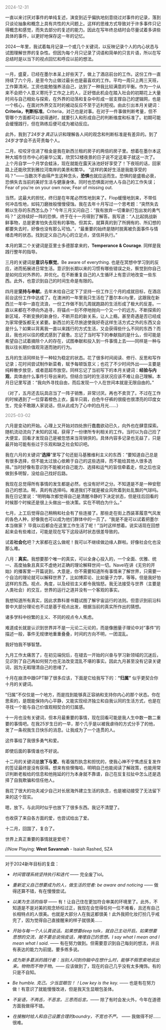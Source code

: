
<span style="color: gray;">2024-12-31</span>

一直以来讨厌对事件的单纯复述，演变到近乎偏执地刻意绕过对事件的记录，落到只谈论抽象和概念上具有共性的大问题上。这样的思维方式导致对于许多事件只记得概念和感觉，而失去部分的复述的能力。因此在写年终总结时会尽量试着多讲些具体的事件，以更好地保存这一年的记忆。

2024一年里，我试着每月记录一个或几个关键词，以反映记录个人的内心状态与试图理解世界的复杂性。但因为每个月只记录了词语和简单的只言片语，所以在写总结时是以当下的视点回忆和呼应以前的想法。

---
一月，盛夏，已经在墨尔本呆上好些天了，做上了酒店前台的工作。这份工作一直持续了六个月，是至今为止做过最长也是最喜欢的工作。平均一周只上两三天班，工作算清闲，工资也能勉强养活自己，达到了一种我比较满意的平衡。作为一个从来不会把个人意义寄托于工作之上的人，正好借此机会在踏入社会的初期花上大量时间与自己相处与探索，在外界的动荡和复杂中形成一层支撑自己的逻辑网，也是一个核心，在面对外界交互时的被动反应不至于近利短视。由此引出本月关键词：**Criteria，判断标准**。Criteria，对己也是对事。在对于一件事做判断考量，但不管哪个方面都可以说得通时，就要引入和形成自己的判断维度和标准了。初期可能会缓慢践行，但在熟练后便可成为被动反应。

此外，我到了24岁才*真正*认识和理解各人间的观念和判断标准是有差异的。到了24岁才学会不去苛责每个人。

二月，咬咬牙住进了租金是我在新西兰租的房子的两倍的房子里。想着在墨尔本这种大城市住市中心的豪华公寓，欣赏52楼夜景的日子说不定这辈子就这一次了。上个月自学一个月学会蛙泳，现在就能在露天泳池好好享受了！下夜班的话，回家路上还能欣赏到雅拉河南岸的美景和繁华。
“这样的美好生活是我能享受的吗？”——当数次不由得产生这种念头，**恐惧**也就应运而生。恐惧的是盛极必衰，恐惧失去当前的美好生活与健康身体。同时也恐惧面对他人与自己的工作失误；Fear of you're on your own now; Fear of missing out.

当然，这最大的担忧，终归是在年尾必然性地到来了。Flop缓慢地到来，不带任何冲击性地，如钝刀磨挫般慢慢侵蚀。我在去年十月写过一个思考题：“突然失去赖以生存的东西怎么办？”今年三月又问自己：“我有放弃一切重新打包出发的勇气吗？” 这持续好一阵的恐惧，终于在十一月得到了解答。我写道：“人比起挑战新鲜事物，总是更害怕失去现有的事物。但其实，就算真的到了所拥有的、所幻想的都要失去时，好像也没有那么可怕。”，“最重要的始终是随时脱离被负面事件与情绪击垮的状态。找到定义自己内心的立足点，坚信并执行。”

本月的第二个关键词是亚里士多德那拿来的，**Temperance & Courage**. 同样是我践行整年的指导。

三月的关键词是**意识与察觉**。Be aware of everything. 也是在冥想中学习到的反应，进而拓展进日常生活。意识到长期以来的习惯有哪些错误之处，察觉到你自己是如何应对外界的，并优化。在不断重复自己的人生循环上有意识地改变一些东西。此外，也意识到自己的时间生命是有限的。

四月是**坚持与奉献**。去年末给自己定下了坚持一份工作三个月的成就目标，在酒店前台这份工作中达成了。在澳洲的一年里我只生活在了墨尔本city里，这跟我在新西兰一年中一直在流浪，一份工作做不到几周就跑路的生活形成了极大的反差。一直以来都在不停向外追寻，将锚点一刻不停地抛向一个又一个的远方。不断探索的新区域，不断变换的新身份，不断开启的新关系，让人上瘾。甚至奇遇是否已经成为家常便饭都无关紧要。新西兰的无尽旅途使我好奇这样生活方式之外的东西又会是什么？如果以背离我一直以来践行的方式生活，又会获得些什么不同的东西？而且，我也对以往的模式感到了疲惫。忘记了当时写下的奉献指的是什么，但可能是希望自己试着摘除个人的存在，试图奉献和投入到一件事情上去——同样是一种与我以往长期价值观背道而驰的行为。

五月的生活同样处于一种较为稳定的状态。花了很多时间阅读、修行、反思和写作记录；花时间尝试制作新菜肴，赋予每顿饭意义；也花了不少时间外出——主要是纯粹散步放空，或者逛超市放空。同样忘记了当初写下的本月关键词：**经验与内观**，具体由什么事件引导出来的。但结合当时的生活状况应该不难让自己理解。本月日记里写道：“我向外寻找自由，而后发现一个人在世间本就是无限自由的。”

（对了，五月还去玩具店当了一阵子销售，非常讨厌。再也不卖货了。不过在工作的时候遇到了一位穿着橙色上衣，露半只肩，白色牛仔裤的很瘦也很漂亮的印度女生，完全不敢跟人家说话，但从此成为了心中的白月光……）

<span style="color: gray;">2025-03-02</span>

六月是变动的开始。心理上又开始对四处旅行蠢蠢欲动已久，向外也在肆意探索。随机流动流向了未知的区域，获得了一份律所专利相关的工作。当时以为自己捡了大便宜，回看才发现自己是被忽悠来当背锅侠的。具体内容多记录也无益了，只是最开始可能有些过于乐观和缺乏社会知识吧。

我在六月的关键词“**选择**”里写了句还挺马基雅维利主义的东西：“要知道自己总是有很多选择，但不能太过放心依赖于自己的这些选择，而不能给其他人很多选择。”当时好像有意识到不能被对自己能力、选择和运气的盲信牵着走，但之后也没做到多明智，没给自己找好后路。

我现在总觉得所有事情的发生都是必然，也没有好坏之分。不知道是不是一种安慰自己的想法。啊，真的有选择吗。难道我们不就是被业风吹着到处乱飘的气球吗。我在日记里说：“明明每次都觉得自己是清醒冷静的下决定状态，但是往后回看的时候那个时候还是很上头做出一些决策。实在不明白为什么。”

七月，上工后觉得自己稍稍和社会有了些连接了。那些走在街上西装革履意气风发的各色人种，好像我也可以成为他们群体中的一员了。“我是不是可以试着把墨尔本当做家？
毕竟以后都会在这里工作生活了呢！”当时这样想着。说实话现在回想起来会有些难过，可能是现在写下这段话时状态很差导致的。

试着**社会化**吧？大家都在这么做呢！我可以不继续做边缘人群啦。好像社会化也没那么难。

八月：**真实**。我想要那个唯一的真实，可以全身心投入的，一个全面、优雅、统一、高度抽象且真实不虚绝对正确的理论解释世间一切。Navel在讲《无穷的开始》的播客里一开篇说到，大意是，你不需要知道所有事情来了解世界，只需要一个自洽的理论就可以解释世界了，比如博弈论、比如量子力学，等等。但是我好怕这样的东西。视点、角度，以及经验主义都令我恼怒。我无法接受与世界（主要是人类社会）的交互，世界的运行之道并没有一个客观的事实。

我想知道所有真实，因此求靠科普书籍试图了解宇宙运行的法则。但意识到前沿科普中大部分理论也不过是基于视点出发，根据当前的真实所作出的猜想。

诸多学科中纷繁的主义、不同的视点令人焦虑。

难道成长就是认识到世界并不是一元论二元论的，而是像圈量子理论中对“事件”的描述一般，事件无规律地重重叠叠，时间的方向不明，一团混乱。

我好怕我不够智慧。

九月工作太痛苦了，在初见端倪后，在褪去一开始的兴奋与学习新领域的沉迷后，见识到了自己再如何努力也无法改变混乱不堪的事实。因此九月甚至没有记录关键词，因为无暇理清自己的思绪了。

十月在崩溃中跟GPT聊了很多应该，下面是它给我写下的：**“归属”** 似乎更契合你十月的关键词。

“归属”不仅仅是一个地方，而是找到能够真正容纳和支持你内心的那个状态。你在思索的，是既能保持内心平静，又能实现经济独立和自我认同的生活方式，也是在寻找一个能与自己价值观相契合的归属感。

十一月也没有关键词，但本月最重要的事情，现在回看可能是我人生中数一数二重要的事情吧。在我25岁生日的一早，那个几乎是以被我虐待的方式分手了的他，发了一条祝我生日快乐的消息。让我成为了一个连贯的人。

这件事给了我很多勇气和爱。

即使后面的事情谁也不好说。

十二月的关键词是**放下与爱**。有着强烈执念和担忧的，使我心神不宁焦虑反复发作的签证最终是没有获得。想来有些懊悔哈，明明自己也能阅读了解政策，也能用常识判断老板给的信息和他拖延的行为本身就不靠谱，自己在反复拉扯中怎么还是选择了自我欺骗和信任他人。

我花了很大的功夫减少自己对长居海外建立生活的执念，也是被动接受了无法留下来的这个现实。

嗯，放下。与此同时似乎也放下了很多东西。我记不清楚了。

也收获了来自各方面的爱，也尝试给出了爱。

十二月，回国了，复合了。

世界上真正重要的事情就是爱吧？

//Now Playing: **West Savannah** - Isaiah Rashed, SZA

---
对于2024新年目标的复盘：
- *时间管理系统坚持执行和迭代* —— 完全废了lol。

- *重新定义自己想要成为的人，做生活的觉者: be aware and noticing* —— 做得还算不错，有在慢慢尝试。

- *以美为生活的指导* —— 有！让自己住在更加符合审美的环境里了。此外，不知道是不是对美的观念矫枉过正，我现在会觉得任何一位不难看，且还有自己长相特点的人很美。也就是大部分人在我这都很美！此外我把化妆打扮几乎戒完了，因为觉得自己直接醒来的样子就很美……

- *开始与每一个人认真说话。如果想要deep talk，就自己主动开启。如果想要思想的交流，就不要总说俏皮话，掩埋自己的思想。I say what I mean and I mean what I said.* —— 有在努力做到。但需要意识到自己每刻的想法，并且有表达的能力为前提。要多练多说。

- *成为斯多葛派的践行者：当别人问到你脑中在想什么时，能够不假思索地说出来。物物而不物于物*。—— 应该做到了，现在的自己几乎没有太多掩饰。有的只是不自知。

- *Be humble. 克己。少当显眼包！！Low key is the key.* —— 也是有在努力做！有意识了就能慢慢改进，但是我天生显眼包圣体。

- *不妄语，不两舌，不恶言。三思而后言。*—— 除了有时会发火外，今年在道德方面我做得不错。

- *在接触时给人和自己设置合理的boundry，不宽也不严。* —— 我做得不好…… 很难。